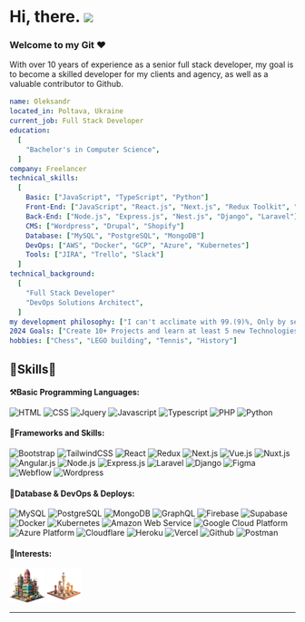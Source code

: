 <!-- Short Introduction -->

<h1 align = "left">
  Hi, there. <img src="https://github.com/devtech77snake/devtech77snake/blob/main/wave.gif" width="30" />

  ### Welcome to my Git :heart:
</h1>
<p>With over 10 years of experience as a senior full stack developer, my goal is to become a skilled developer for my clients and agency, as well as a valuable contributor to Github.</p>

```yaml
name: Oleksandr
located_in: Poltava, Ukraine
current_job: Full Stack Developer
education:
  [
    "Bachelor's in Computer Science",
  ]
company: Freelancer
technical_skills:
  [
    Basic: ["JavaScript", "TypeScript", "Python"]
    Front-End: ["JavaScript", "React.js", "Next.js", "Redux Toolkit", "Angular", "Vue", "Nuxt"]
    Back-End: ["Node.js", "Express.js", "Nest.js", "Django", "Laravel"]
    CMS: ["Wordpress", "Drupal", "Shopify"]
    Database: ["MySQL", "PostgreSQL", "MongoDB"]
    DevOps: ["AWS", "Docker", "GCP", "Azure", "Kubernetes"]
    Tools: ["JIRA", "Trello", "Slack"]
  ]
technical_background:
  [
    "Full Stack Developer"
    "DevOps Solutions Architect",
  ]
my development philosophy: ["I can't acclimate with 99.(9)%, Only by sending 100% perfect project my Clients!"]
2024 Goals: ["Create 10+ Projects and learn at least 5 new Technologies."]
hobbies: ["Chess", "LEGO building", "Tennis", "History"]
```
<!-- Skills Section -->
<h2 align="left">🚀Skills🚀</h2>

<div>

#### ⚒Basic Programming Languages:

  <div align="left">
    <img src="https://skillicons.dev/icons?i=html" title="HTML" />
    <img src="https://skillicons.dev/icons?i=css" title="CSS" />
    <img src="https://skillicons.dev/icons?i=jquery" title="Jquery" />
    <img src="https://skillicons.dev/icons?i=js" title="Javascript" />
    <img src="https://skillicons.dev/icons?i=ts" title="Typescript" />
    <img src="https://skillicons.dev/icons?i=php" title="PHP" />
    <img src="https://skillicons.dev/icons?i=python" title="Python" />
  </div>

#### 🛒Frameworks and Skills:

  <div align="left">      
     <img src="https://skillicons.dev/icons?i=bootstrap" title="Bootstrap"/>
    <img src="https://skillicons.dev/icons?i=tailwind" title="TailwindCSS"/>
    <img src="https://skillicons.dev/icons?i=react" title="React"/>
    <img src="https://skillicons.dev/icons?i=redux" title="Redux"/>
    <img src="https://skillicons.dev/icons?i=nextjs" title="Next.js"/>
    <img src="https://skillicons.dev/icons?i=vue" title="Vue.js"/>
    <img src="https://skillicons.dev/icons?i=nuxtjs" title="Nuxt.js"/>
    <img src="https://skillicons.dev/icons?i=angular" title="Angular.js"/>
    <img src="https://skillicons.dev/icons?i=nodejs" title="Node.js"/>
    <img src="https://skillicons.dev/icons?i=express" title="Express.js"/>
    <img src="https://skillicons.dev/icons?i=laravel" title="Laravel"/>
    <img src="https://skillicons.dev/icons?i=django" title="Django"/>
    <img src="https://skillicons.dev/icons?i=figma" title="Figma"/>
    <img src="https://skillicons.dev/icons?i=webflow" title="Webflow"/>
    <img src="https://skillicons.dev/icons?i=wordpress" title="Wordpress"/>
  </div>
  
#### 🎲Database & DevOps & Deploys:

  <div align="left">      
    <img src="https://skillicons.dev/icons?i=mysql" title="MySQL"/>
    <img src="https://skillicons.dev/icons?i=postgres" title="PostgreSQL"/>
    <img src="https://skillicons.dev/icons?i=mongodb" title="MongoDB"/>
    <img src="https://skillicons.dev/icons?i=graphql" title="GraphQL"/>
    <img src="https://skillicons.dev/icons?i=firebase" title="Firebase"/>
    <img src="https://skillicons.dev/icons?i=supabase" title="Supabase"/>
    <img src="https://skillicons.dev/icons?i=docker" title="Docker"/>
    <img src="https://skillicons.dev/icons?i=kubernetes" title="Kubernetes"/>
    <img src="https://skillicons.dev/icons?i=aws" title="Amazon Web Service"/>
    <img src="https://skillicons.dev/icons?i=gcp" title="Google Cloud Platform"/>
    <img src="https://skillicons.dev/icons?i=azure" title="Azure Platform"/>
    <img src="https://skillicons.dev/icons?i=cloudflare" title="Cloudflare"/>
    <img src="https://skillicons.dev/icons?i=heroku" title="Heroku"/>
    <img src="https://skillicons.dev/icons?i=vercel" title="Vercel"/>
    <img src="https://skillicons.dev/icons?i=github" title="Github"/>
    <img src="https://skillicons.dev/icons?i=postman" title="Postman"/>
  </div>
  
#### 🎨Interests:
<p>
  <code><img title="Lego" height="60" src="images/lego.png"></code>
  <code><img title="Chess" height="60" src="images/chess.png"></code>
</p>
<hr>
